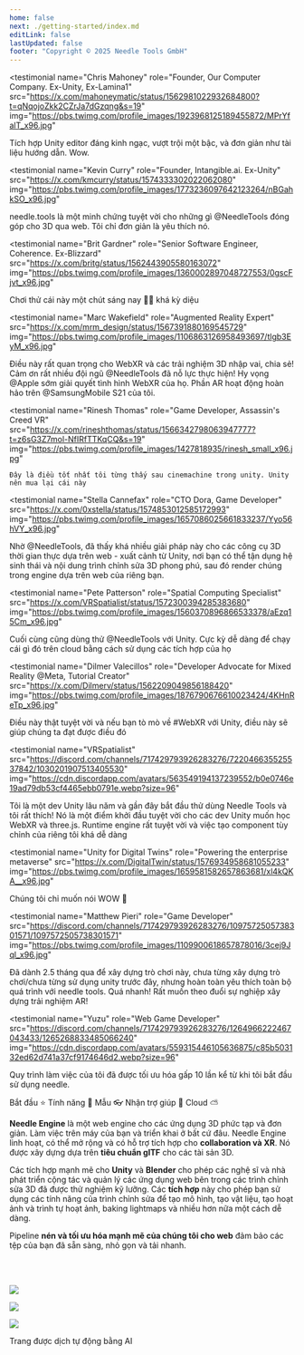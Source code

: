 ```yaml
---
home: false
next: ./getting-started/index.md
editLink: false
lastUpdated: false
footer: "Copyright © 2025 Needle Tools GmbH"
---
```


<discountbanner fallback_image="/docs/imgs/banner.webp" />

<quoteslides>

<testimonial
  name="Chris Mahoney"
  role="Founder, Our Computer Company. Ex-Unity, Ex-Lamina1"
  src="https://x.com/mahoneymatic/status/1562981022932684800?t=qNqojoZkk2CZrJa7dGzqng&s=19"
  img="https://pbs.twimg.com/profile_images/1923968125189455872/MPrYfalT_x96.jpg"
>
Tích hợp Unity editor đáng kinh ngạc, vượt trội một bậc,
  và đơn giản như tài liệu hướng dẫn. Wow.
</testimonial>

<testimonial
  name="Kevin Curry"
  role="Founder, Intangible.ai. Ex-Unity"
  src="https://x.com/kmcurry/status/1574333302022062080"
  img="https://pbs.twimg.com/profile_images/1773236097642123264/nBGahkSO_x96.jpg"
>
needle.tools là một minh chứng tuyệt vời cho những gì @NeedleTools đóng góp cho 3D qua web. Tôi chỉ đơn giản là yêu thích nó.
</testimonial>

<testimonial
  name="Brit Gardner"
  role="Senior Software Engineer, Coherence. Ex-Blizzard"
  src="https://x.com/britg/status/1562443905580163072"
  img="https://pbs.twimg.com/profile_images/1360002897048727553/0gscFjvt_x96.jpg"
>
Chơi thử cái này một chút sáng nay 🤯🤯 khá kỳ diệu
</testimonial>

<testimonial
  name="Marc Wakefield"
  role="Augmented Reality Expert"
  src="https://x.com/mrm_design/status/1567391880169545729"
  img="https://pbs.twimg.com/profile_images/1106863126958493697/tlgb3EyM_x96.jpg"
>
Điều này rất quan trọng cho WebXR và các trải nghiệm 3D nhập vai, chia sẻ! Cảm ơn rất nhiều đội ngũ @NeedleTools đã nỗ lực thực hiện! Hy vọng @Apple
 sớm giải quyết tình hình WebXR của họ. Phần AR hoạt động hoàn hảo trên @SamsungMobile S21 của tôi.
</testimonial>

<testimonial
  name="Rinesh Thomas"
  role="Game Developer, Assassin's Creed VR"
  src="https://x.com/rineshthomas/status/1566342798063947777?t=z6sG3Z7mol-NfIRfTTKqCQ&s=19"
  img="https://pbs.twimg.com/profile_images/1427818935/rinesh_small_x96.jpg"
>
    Đây là điều tốt nhất tôi từng thấy sau cinemachine trong unity. Unity nên mua lại cái này
</testimonial>

<testimonial
  name="Stella Cannefax"
  role="CTO Dora, Game Developer"
  src="https://x.com/0xstella/status/1574853012585172993"
  img="https://pbs.twimg.com/profile_images/1657086025661833237/Yyo56hVY_x96.jpg"
>
Nhờ @NeedleTools, đã thấy khá nhiều giải pháp này cho các công cụ 3D thời gian thực dựa trên web - xuất cảnh từ Unity, nơi bạn có thể tận dụng hệ sinh thái và nội dung trình chỉnh sửa 3D phong phú, sau đó render chúng trong engine dựa trên web của riêng bạn.
</testimonial>

<testimonial
  name="Pete Patterson"
  role="Spatial Computing Specialist"
  src="https://x.com/VRSpatialist/status/1572300394285383680"
  img="https://pbs.twimg.com/profile_images/1560370896866533378/aEzq15Cm_x96.jpg"
>
Cuối cùng cũng dùng thử @NeedleTools với Unity. Cực kỳ dễ dàng để chạy cái gì đó trên cloud bằng cách sử dụng các
 tích hợp của họ
</testimonial>

<testimonial
  name="Dilmer Valecillos"
  role="Developer Advocate for Mixed Reality @Meta, Tutorial Creator"
  src="https://x.com/Dilmerv/status/1562209049856188420"
  img="https://pbs.twimg.com/profile_images/1876790676610023424/4KHnReTp_x96.jpg"
>
 Điều này thật tuyệt vời và nếu bạn tò mò về #WebXR với Unity, điều này sẽ giúp chúng ta đạt được điều đó
</testimonial>

<testimonial
  name="VRSpatialist"
  src="https://discord.com/channels/717429793926283276/722046635525537842/1030201907513405530"
  img="https://cdn.discordapp.com/avatars/563549194137239552/b0e0746e19ad79db53cf4465ebb0791e.webp?size=96"
>
 Tôi là một dev Unity lâu năm và gần đây bắt đầu thử dùng Needle Tools và tôi rất thích! Nó là một điểm khởi đầu tuyệt vời cho các dev Unity muốn học WebXR và three.js. Runtime engine rất tuyệt vời và việc tạo component tùy chỉnh của riêng tôi khá dễ dàng
</testimonial>

<testimonial
  name="Unity for Digital Twins"
  role="Powering the enterprise metaverse"
  src="https://x.com/DigitalTwin/status/1576934958681055233"
  img="https://pbs.twimg.com/profile_images/1659581582657863681/xl4kQKA__x96.jpg"
>
Chúng tôi chỉ muốn nói WOW 🤩
</testimonial>

<testimonial
  name="Matthew Pieri"
  role="Game Developer"
  src="https://discord.com/channels/717429793926283276/1097572505738301571/1097572505738301571"
  img="https://pbs.twimg.com/profile_images/1109900618657878016/3cej9Jql_x96.jpg"
>
Đã dành 2.5 tháng qua để xây dựng trò chơi này, chưa từng xây dựng trò chơi/chưa từng sử dụng unity trước đây, nhưng hoàn toàn yêu thích toàn bộ quá trình với needle tools. Quá nhanh! Rất muốn theo đuổi sự nghiệp xây dựng trải nghiệm AR!
</testimonial>

<testimonial
  name="Yuzu"
  role="Web Game Developer"
  src="https://discord.com/channels/717429793926283276/1264966222467043433/1265268833485066240"
  img="https://cdn.discordapp.com/avatars/559315446105636875/c85b503132ed62d741a37cf9174646d2.webp?size=96"
>
Quy trình làm việc của tôi đã được tối ưu hóa gấp 10 lần kể từ khi tôi bắt đầu sử dụng needle.
</testimonial>

</quoteslides>



<actiongroup>
    <action href="getting-started/">
    Bắt đầu ⭐
    </action>
    <action href="features-overview">
    Tính năng 🎨
    </action>
    <action href="https://engine.needle.tools/samples?utm_source=needle_docs&utm_content=actionbutton">
    Mẫu 👓
    </action>
    <action subtitle="với hỗ trợ AI" href="https://forum.needle.tools?utm_source=needle_docs&utm_content=actionbutton">
    Nhận trợ giúp 💬
    </action>
    <action href="https://cloud.needle.tools">
    Cloud ⛅️
    </action>
</actiongroup>



**Needle Engine** là một web engine cho các ứng dụng 3D phức tạp và đơn giản. Làm việc trên máy của bạn và triển khai ở bất cứ đâu. Needle Engine linh hoạt, có thể mở rộng và có hỗ trợ tích hợp cho **collaboration và XR**. Nó được xây dựng dựa trên **tiêu chuẩn glTF** cho các tài sản 3D.

Các tích hợp mạnh mẽ cho **Unity** và **Blender** cho phép các nghệ sĩ và nhà phát triển cộng tác và quản lý các ứng dụng web bên trong các trình chỉnh sửa 3D đã được thử nghiệm kỹ lưỡng. Các **tích hợp** này cho phép bạn sử dụng các tính năng của trình chỉnh sửa để tạo mô hình, tạo vật liệu, tạo hoạt ảnh và trình tự hoạt ảnh, baking lightmaps và nhiều hơn nữa một cách dễ dàng.

Pipeline **nén và tối ưu hóa mạnh mẽ của chúng tôi cho web** đảm bảo các tệp của bạn đã sẵn sàng, nhỏ gọn và tải nhanh.


<!-- <video-embed src="https://www.youtube.com/watch?v=p83q4siNeWo" /> -->

 <br/>
 <br/>

<actiongroup>


<a class="no-external-link-icon" href="https://www.npmjs.com/package/@needle-tools/engine"><img src="https://img.shields.io/npm/v/@needle-tools/engine?style=flat&colorA=ddd&colorB=ddd"/></a>

<a class="no-external-link-icon" href="https://engine.needle.tools/docs/getting-started/"><img src="https://img.shields.io/npm/dt/@needle-tools/engine.svg?style=flat&colorA=ddd&colorB=ddd"/></a>


<a class="no-external-link-icon" href="https://discord.needle.tools"><img src="https://img.shields.io/discord/717429793926283276?style=flat&colorA=ddd&colorB=ddd&label=discord&logo=discord&logoColor=ffffff"></a>


</actiongroup>




<p></p>
<copyright></copyright>

<ClientOnly>
<removeserviceworker/>
</ClientOnly>

Trang được dịch tự động bằng AI